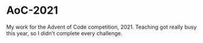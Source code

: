 # AoC-2021

My work for the Advent of Code competition, 2021.  Teaching got really busy this year, so I didn't complete every challenge.
